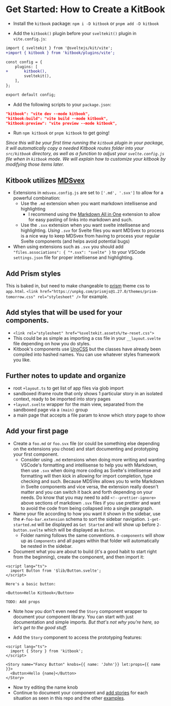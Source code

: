 # Get Started: How to Create a KitBook

- Install the `kitbook` package: `npm i -D kitbook` or `pnpm add -D kitbook`

- Add the `kitbook()` plugin before your `sveltekit()` plugin in `vite.config.js`:
```diff
import { sveltekit } from '@sveltejs/kit/vite';
+import { kitbook } from 'kitbook/plugins/vite';

const config = {
	plugins: [
+		kitbook(),
		sveltekit(),
	],
};

export default config;
```

<!-- Only a library option: - The default usage of a Kitbook is to run a secondary Svelte-Kit powered Kitbook app beside your primary Svelte-Kit app. However, if you are building a component library and only need a Kitbook app in which to build and test the pieces, then you can pass `src/routes` as your desired routes location to the `kitbook` plugin using `kitbook({routes: 'src/routes'})` to let the plugin know it is the package's primary app and not a secondary one. If not, then you'll need to add an asterisk to the `/.svelte-kit` line in your `.gitignore` to make it `/.svelte-kit*` as your Kitbook will use `/.svelte-kit-kitbook` as it's output directory. -->

- Add the following scripts to your `package.json`:
```json
"kitbook": "vite dev --mode kitbook",
"kitbook:build": "vite build --mode kitbook",
"kitbook:preview": "vite preview --mode kitbook",
```

- Run `npm kitbook` or `pnpm kitbook` to get going! 
 
*Since this will be your first time running the `kitbook` plugin in your package, it will automatically copy a needed Kitbook routes folder into your `src/kitbook` directory, as well as a function to adjust your `svelte.config.js` file when in `kitbook` mode. We will explain how to customize your kitbook by modifying those items later.*



## Kitbook utilizes [MDSvex](https://mdsvex.pngwn.io/) 
- Extensions in `mdsvex.config.js` are set to `['.md', '.svx']` to allow for a powerful combination:
  - Use the `.md` extension when you want markdown intellisense and highlighting
    - I recommend using the [Markdown All in One](https://marketplace.visualstudio.com/items?itemName=yzhang.markdown-all-in-one) extension to allow for easy pasting of links into markdown and such.
  - Use the `.svx` extension when you want svelte intellisense and highlighting. *Using `.svx`* for Svelte files you want MDSvex to process is a nice way to keep MDSvex from having to process your regular Svelte components (and helps avoid potential bugs)
  <!-- - Notice the icons in the sidebar tell you which files are `.md` files (<span class="i-simple-icons-markdown" />) and which are `.svx` files (<span class="i-simple-icons-svelte" />). -->
- When using extensions such as `.svx` you should add `"files.associations": { "*.svx": "svelte" }` to your VSCode `settings.json` file for proper intellisense and highlighting.

## Add Prism styles
This is baked in, but need to make changeable to [prism](https://prismjs.com/) theme css to `app.html`. `<link href="https://unpkg.com/prismjs@1.27.0/themes/prism-tomorrow.css" rel="stylesheet" />` for example.

## Add styles that will be used for your components. 
- `<link rel="stylesheet" href="%sveltekit.assets%/tw-reset.css">`
- This could be as simple as importing a css file in your `__layout.svelte` file depending on how you do styles.
- Kitbook's components use [UnoCSS](https://github.com/unocss/unocss) but the classes have already been compiled into hashed names. You can use whatever styles framework you like.

## Further notes to update and organize

- root `+layout.ts` to get list of app files via glob import
- sandboxed iframe route that only shows 1 particular story in an isolated context, ready to be imported into story pages
- `+layout.svelte` wrapper for the main view, separated from the sandboxed page via a `(main)` group
- a main page that accepts a file param to know which story page to show

## Add your first page

- Create a `foo.md` or `foo.svx` file (or could be something else depending on the extensions you chose) and start documenting and prototyping your first component. 
  - Consider using `.md` extensions when doing more writing and wanting VSCode's formatting and intellisense to help you with Markdown, then use `.svx` when doing more coding as Svelte's intellisense and formatting will then kick in allowing for import completion, type checking and such. Because MDSVex allows you to write Markdown in Svelte components and vice versa, the extension really doesn't matter and you can switch it back and forth depending on your needs. Do know that you may need to add `<!--prettier-ignore>` above sections of markdown `.svx` files if you use prettier and want to avoid the code from being collapsed into a single paragraph.
- Name your file according to how you want it shown in the sidebar, use the `#-foo-bar.extension` schema to sort the sidebar navigation. `1-get-started.md` will be displayed as `Get Started` and will show up before `2-button.svelte` which will be displayed as `Button`.
  - Folder naming follows the same conventions. `0-components` will show up as `Components` and all pages within that folder will automatically be nested in the sidebar.
- Document what you are about to build (it's a good habit to start right from the beginning), create the component, and then import it:
```svelte
<script lang="ts">
  import Button from '$lib/Button.svelte';
</script>

Here's a basic button:

<Button>Hello Kitbook</Button>

TODO: Add props
```
  - Note how you don't even need the `Story` component wrapper to document your component library. You can start with just documentation and simple imports. *But that's not why you're here, so let's get to the good stuff.*

- Add the `Story` component to access the prototyping features:
```svelte
<script lang="ts">
  import { Story } from 'kitbook';
</script>

<Story name="Fancy Button" knobs={{ name: 'John'}} let:props={{ name }}>
  <Button>Hello {name}</Button>
</Story>
```

- Now try editing the name knob
- Continue to document your component and [add stories](/2-add-stories) for each situation as seen in this repo and the other [examples](/3-examples).
